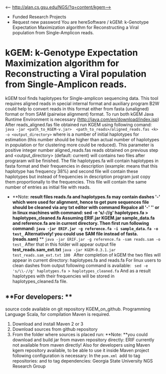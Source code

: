 <-- http://alan.cs.gsu.edu/NGS/?q=content/kgem-->

* Funded Research Projects
* Request new password
You are hereSoftware / kGEM: k-Genotype Expectation Maximization algorithm for Reconstructing a Viral population from Single-Amplicon reads.
# kGEM: k-Genotype Expectation Maximization algorithm for Reconstructing a Viral population from Single-Amplicon reads.
kGEM tool finds haplotypes for Single-amplicon sequencing data. This tool requires aligned reads in special internal format and auxiliary program B2W could help to convert reads in this format either from fasta (unaligned) format or from SAM (pairwise alignment) format.
To run both kGEM Java Runtime Environment is necessary (http://java.com/en/download/index.jsp)
After reads_aligned.fas file obtained run KGEM using following comand:
` java -jar <path_to_KGEM-v.jar>  <path_to_reads>/aligned_reads.fas <k> -o <output_directory>`
where <k> is a number of initial haplotypes for estimation (this number should be higher than actual number of haplotypes in population or for clustering more <k> could be reduced). This parameter is positive integer number
aligned_reads.fas reads obtained on previous step and <output_directory> (default: current) will contains two files after prograram will be finished. The file haplotypes.fa will contain haplotypes in fasta format and their frequencies in description (example:
means that this haplotype has frequency 38%)
and second file will contain these haplotypes but instead of frequencies in description program just copy them proportionally to the frequencies. This file will contain the same number of entries as initial file with reads.
* **Note: **result files reads.fa and haplotypes.fa may contain dashes '-' which were used for alignment, hence to get pure sequences file should be cleaned via any txt editor with command Repalce all '-' '' or in linux machines with command:
sed -e 's/\-//g' haplotypes.fa > haplotypes_cleaned.fa
Assuming ERIF.jar KGEM.jar sample_data.fa and reference.fa are in current directory. Then first run following command:
`java -jar ERIF.jar -g reference.fa -i sample_data.fa -o test_`
**Alternatively!** you could use SAM file instead of fasta. (reads.sam)** **
`java -jar ERIF.jar -g reference.fa -sam reads.sam -o test_`
After that in this folder will appear output file **test_reads.sam_ext.txt**
`java -jar KGEM-0.3.1.jar test_reads.sam_ext.txt 100 `
After completion of kGEM the two files will appear in current directory: haplotypes.fa and reads.fa
For linux users to clean dashes from output following command is available:
` sed -e 's/\\-//g' haplotypes.fa > haplotypes_cleaned.fa`
And as a result haplotypes with their frequencies will be stored in haplotypes_cleaned.fa file.
##  **For developers: **
source code available on git repository KGEM_on_github.
Programming Language Scala, for compilation Maven is required.
1. Download and install Maven 2 or 3
2. Download sources from github repository
3. From the folder where sources is placed run: 
**Note: **you could download and build jar from maven repository directly:
ERIF currently not available from maven directly!
Also for developers using Maven kgem repository available, to be able to use it inside Maven project following configuration is necessary:
In the `pom.xml `add to tag repositories:
and to tag dependencies:
Georgia State University NGS Research Group